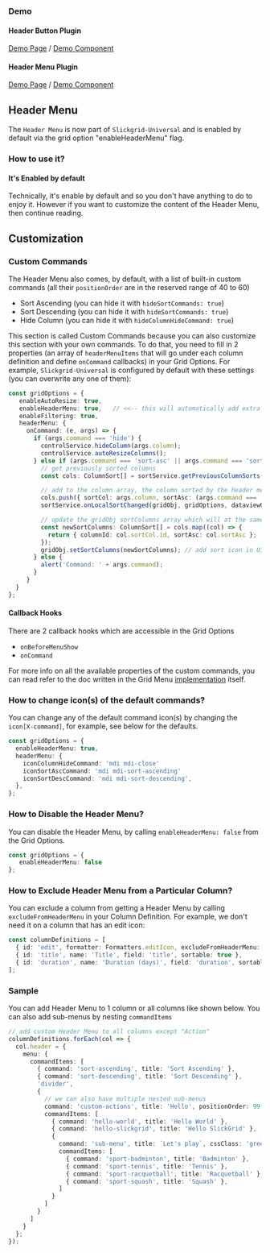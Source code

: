 ### Demo

#### Header Button Plugin
[Demo Page](https://ghiscoding.github.io/slickgrid-react/#/slickgrid/Example7) / [Demo Component](https://github.com/ghiscoding/slickgrid-react/blob/master/src/examples/slickgrid/Example7.tsx)

#### Header Menu Plugin
[Demo Page](https://ghiscoding.github.io/slickgrid-react/#/slickgrid/Example8) / [Demo Component](https://github.com/ghiscoding/slickgrid-react/blob/master/src/examples/slickgrid/Example8.tsx)

## Header Menu
The `Header Menu` is now part of `Slickgrid-Universal` and is enabled by default via the grid option "enableHeaderMenu" flag.

### How to use it?
#### It's Enabled by default
Technically, it's enable by default and so you don't have anything to do to enjoy it. However if you want to customize the content of the Header Menu, then continue reading.

## Customization
### Custom Commands
The Header Menu also comes, by default, with a list of built-in custom commands (all their `positionOrder` are in the reserved range of 40 to 60)
- Sort Ascending (you can hide it with `hideSortCommands: true`)
- Sort Descending (you can hide it with `hideSortCommands: true`)
- Hide Column (you can hide it with `hideColumnHideCommand: true`)

This section is called Custom Commands because you can also customize this section with your own commands. To do that, you need to fill in 2 properties (an array of `headerMenuItems` that will go under each column definition and define `onCommand` callbacks) in your Grid Options. For example, `Slickgrid-Universal` is configured by default with these settings (you can overwrite any one of them):
```ts
const gridOptions = {
   enableAutoResize: true,
   enableHeaderMenu: true,   // <<-- this will automatically add extra custom commands
   enableFiltering: true,
   headerMenu: {
     onCommand: (e, args) => {
       if (args.command === 'hide') {
         controlService.hideColumn(args.column);
         controlService.autoResizeColumns();
       } else if (args.command === 'sort-asc' || args.command === 'sort-desc') {
         // get previously sorted columns
         const cols: ColumnSort[] = sortService.getPreviousColumnSorts(args.column.id + '');

         // add to the column array, the column sorted by the header menu
         cols.push({ sortCol: args.column, sortAsc: (args.command === 'sort-asc') });
         sortService.onLocalSortChanged(gridObj, gridOptions, dataviewObj, cols);

         // update the gridObj sortColumns array which will at the same add the visual sort icon(s) on the UI
         const newSortColumns: ColumnSort[] = cols.map((col) => {
           return { columnId: col.sortCol.id, sortAsc: col.sortAsc };
         });
         gridObj.setSortColumns(newSortColumns); // add sort icon in UI
       } else {
         alert('Command: ' + args.command);
       }
     }
  }
};
```
#### Callback Hooks
There are 2 callback hooks which are accessible in the Grid Options
- `onBeforeMenuShow`
- `onCommand`

For more info on all the available properties of the custom commands, you can read refer to the doc written in the Grid Menu [implementation](https://github.com/ghiscoding/slickgrid-universal/blob/master/packages/common/src/extensions/slickHeaderButtons.ts) itself.

### How to change icon(s) of the default commands?
You can change any of the default command icon(s) by changing the `icon[X-command]`, for example, see below for the defaults.
```ts
const gridOptions = {
  enableHeaderMenu: true,
  headerMenu: {
    iconColumnHideCommand: 'mdi mdi-close'
    iconSortAscCommand: 'mdi mdi-sort-ascending'
    iconSortDescCommand: 'mdi mdi-sort-descending',
  },
};
```

### How to Disable the Header Menu?
You can disable the Header Menu, by calling `enableHeaderMenu: false` from the Grid Options.
```ts
const gridOptions = {
   enableHeaderMenu: false
};
```

### How to Exclude Header Menu from a Particular Column?
You can exclude a column from getting a Header Menu by calling `excludeFromHeaderMenu` in your Column Definition. For example, we don't need it on a column that has an edit icon:

```ts
const columnDefinitions = [
  { id: 'edit', formatter: Formatters.editIcon, excludeFromHeaderMenu: true, excludeFromExport: true },
  { id: 'title', name: 'Title', field: 'title', sortable: true },
  { id: 'duration', name: 'Duration (days)', field: 'duration', sortable: true },
];
```

### Sample
You can add Header Menu to 1 column or all columns like shown below. You can also add sub-menus by nesting `commandItems`

```ts
// add custom Header Menu to all columns except "Action"
columnDefinitions.forEach(col => {
  col.header = {
    menu: {
      commandItems: [
        { command: 'sort-ascending', title: 'Sort Ascending' },
        { command: 'sort-descending', title: 'Sort Descending' },
        'divider',
        {
          // we can also have multiple nested sub-menus
          command: 'custom-actions', title: 'Hello', positionOrder: 99,
          commandItems: [
            { command: 'hello-world', title: 'Hello World' },
            { command: 'hello-slickgrid', title: 'Hello SlickGrid' },
            {
              command: 'sub-menu', title: `Let's play`, cssClass: 'green', subMenuTitle: 'choose your game', subMenuTitleCssClass: 'text-italic salmon',
              commandItems: [
                { command: 'sport-badminton', title: 'Badminton' },
                { command: 'sport-tennis', title: 'Tennis' },
                { command: 'sport-racquetball', title: 'Racquetball' },
                { command: 'sport-squash', title: 'Squash' },
              ]
            }
          ]
        }
      ]
    }
  };
});
```
